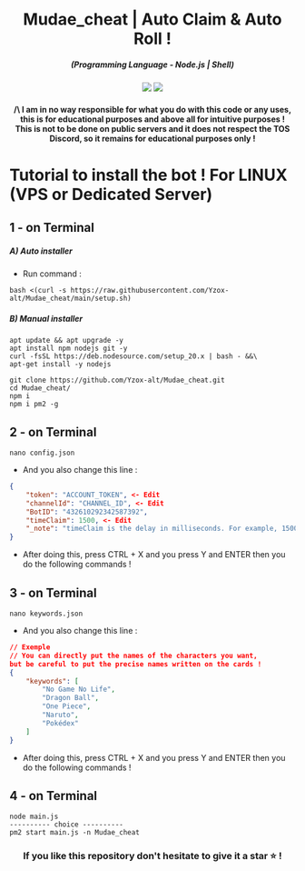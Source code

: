 <h1 align="center">Mudae_cheat | Auto Claim & Auto Roll !</h1>
<em><h5 align="center">(Programming Language - Node.js | Shell)</h5></em>


<p align="center">
  <img src="https://img.shields.io/npm/v/module-name">
  <img src="https://img.shields.io/npm/v/discord.js-selfbot-v13?label=discord.js-selfbot-v13">
</p>

<h4 align="center">/\ I am in no way responsible for what you do with this code or any uses, this is for educational purposes and above all for intuitive purposes !<br>This is not to be done on public servers and it does not respect the TOS Discord, so it remains for educational purposes only !</h4>

# Tutorial to install the bot ! For LINUX (VPS or Dedicated Server)

## 1 - on Terminal

<h5>A) Auto installer</h5>

- Run command :

```shell script
bash <(curl -s https://raw.githubusercontent.com/Yzox-alt/Mudae_cheat/main/setup.sh)
```
<h5>B) Manual installer</h5>

```shell script
apt update && apt upgrade -y
apt install npm nodejs git -y
curl -fsSL https://deb.nodesource.com/setup_20.x | bash - &&\
apt-get install -y nodejs
```

```shell script
git clone https://github.com/Yzox-alt/Mudae_cheat.git
cd Mudae_cheat/
npm i
npm i pm2 -g
```
## 2 - on Terminal

```shell script
nano config.json
```

- And you also change this line :

```json
{
    "token": "ACCOUNT_TOKEN", <- Edit
    "channelId": "CHANNEL_ID", <- Edit
    "BotID": "432610292342587392",
    "timeClaim": 1500, <- Edit
    "_note": "timeClaim is the delay in milliseconds. For example, 1500 = 1.5 seconds. Set to 0 for no delay."
}
```

- After doing this, press CTRL + X and you press Y and ENTER then you do the following commands !

## 3 - on Terminal

```shell script
nano keywords.json
```

- And you also change this line :

```json
// Exemple
// You can directly put the names of the characters you want, 
but be careful to put the precise names written on the cards !
{
    "keywords": [
        "No Game No Life",
        "Dragon Ball",
        "One Piece",
        "Naruto",
        "Pokédex"
    ]
}
```

- After doing this, press CTRL + X and you press Y and ENTER then you do the following commands !

## 4 - on Terminal

```shell script
node main.js
---------- choice ----------
pm2 start main.js -n Mudae_cheat
```

<h3 align="center">If you like this repository don't hesitate to give it a star ⭐ !</h3>
